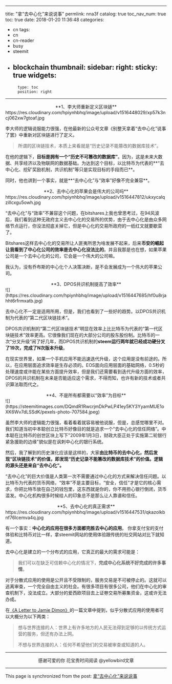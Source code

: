 
---
title: "拿“去中心化”来说说事"
permlink: nna3f
catalog: true
toc_nav_num: true
toc: true
date: 2018-01-20 11:36:48
categories:
- cn
tags:
- cn
- cn-reader
- busy
- steemit
- blockchain
thumbnail: 
sidebar:
    right:
        sticky: true
widgets:
    -
        type: toc
        position: right
---


<center>**1、李大师重新定义区块链**</center>

<div class='pull-left'> https://res.cloudinary.com/hpiynhbhq/image/upload/v1516448029/xp57k3ncj062xw7gtoaf.jpg</div>

李大师的逻辑说服能力很强，在他最新的公众号文章《别整天拿着“去中心化”说事了罢》中重新对区块链进行了定义。

>所谓的区块链技术，本质上来看就是“历史记录不能篡改的数据库技术”。

在他的逻辑下，**目标是拥有一个“历史不可篡改的数据库”**。因为，这是未来大数据、共享经济以及物联网的数据基础。为达到这个目标，以比特币为代表的**“去中心化、挖矿奖励机制，共识机制”等只是实现目标的手段而已**。

同时，他也讲到一个事实，就是**“去中心化”与“效率”好像不完全兼容**。

<center>**2、去中心化的苹果会是伟大的公司吗**</center>

<div class='pull-left'> https://res.cloudinary.com/hpiynhbhq/image/upload/v1516447812/ukxycalqzillcxgu5owh.jpg</div>


“去中心化”与“效率”不兼容这个问题，在bitshares上我也曾思考过，在94风波后，我们看到这种无政府主义去中心化的交易所的优势，由于去中心化是由众多网络节点运行，你没法彻底关掉它，但是中心化的交易所政府的一纸红文就要歇菜了。

Bitshares这样去中心化的交易所让人匪夷所思为啥发展不起来，后来**币安的崛起让我看到了中心化公司的效率是去中心化没法比的**。并且我那是也在想，如果苹果公司是一个去中心化的公司，它会是一个伟大的公司嘛。

我认为，没有乔布斯的中心化个人决策决断，是不会发展成为一个伟大的苹果公司。

<center>**3、DPOS共识机制提高了效率**</center>

<div class='pull-left'> ![](https://res.cloudinary.com/hpiynhbhq/image/upload/v1516447685/hf0u8rjahht6rfrmxatb.jpg) </div>


去中心化不一定是适用所用，但是，我们也看到了一些好的趋势。以DPOS共识机制为代表的“第二代区块链技术”。

DPOS共识机制的“第二代区块链技术”明显在效率上比比特币为代表的“第一代区块链技术”效率更高。它很像我们现在的大部分公司的股东股份制。比特币的一次“分叉升级”闹了好几年，而DPOS共识机制的**steem运行两年就已经成功硬分叉了19次，完成了N次版本升级**。

在现实世界里，如果一个手机应用不能迅速迭代升级，这个应用是没有前途的。所以，在应用层面追求效率是生存必须的。EOS面向应用层面的基础网络，0.5秒的处理速度或许能在某些方面提升效率，但是我们还需要看到迭代升级方面的效率，DPOS的共识机制在未来是否能适应这个需求，不得而知，也许有新的技术或者共识算法取而代之。

<center>**4、不是所有都需要以“效率”为目标**</center>

<div class='pull-left'> ![](https://steemitimages.com/DQmdR1RwcrjmDkPwLP41ey5KY3YyamMUE1oXK6Wv7dLSSdK/pexels-photo-707584.jpeg) </div>

虽然李大师的逻辑能力很强，看着看着就容易被他说服，但是，总感觉哪里不对。我们知道当初中本聪创立比特币好像目的就是追求一个“去中心化的信任网络”。中本聪在比特币的创世区块上写下"2009年1月3日，财政大臣正处于实施第二轮银行紧急援助的边缘"貌似是在讽刺中心化的银行系统。

然后，我了解到的历史演化应该是这样的，大家**由比特币的去中心化，然后发现“区块链技术”的价值，即发现“历史记录不能篡改的数据库技术”的价值。逻辑的源头还是来自“去中心化”。**

“去中心化”的巨大价值是人类第一次不需要通过中心化的方式来解决信任问题。以比特币为代表的货币网络，“效率”不是主要目标，“安全，信任”才是它的核心需求，你把比特币放在自己的钱包里，这东西就是你的，你不用担心银行倒闭，货币滥发。中心化机构很多时候给人的印象总不是那么让人靠谱和信任。

<center>**5、去中心化的真正需求**</center>

<div class='pull-left'> https://res.cloudinary.com/hpiynhbhq/image/upload/v1516447531/qkazolkbnf76lcemva4q.jpg</div>


有一个事实：**中心化的应用在很多方面都完胜去中心的应用**。 你拿支付宝的支付体验和比特币对比一样，拿steemit网站的使用体验跟传统的社交网站对比下就知道。

去中心化是建立的一个分布式的应用，它真正的最大的需求可能是：

>我们可以在缺乏可信赖中心化的情况下，**完成中心化系统不好完成的许多事情**。

对于分散式应用的使用是公开且不受限制的，服务交易是不可被停止的。这就可以逃离审查，一个完全自由主义的社会。有很多项目有很多公司，他们在中心化的审查机制下，没法成立。大部分的爱西欧项目去上证劵交易所募集资金，这或许无法办成。

在[《A Letter to Jamie Dimon》](https://steemit.com/bitcoin/@deanliu/a-chinese-translation-of-adam-ludwin-s-a-letter-to-jamie-dimon-simplified-chinese-version)的一篇文章中提到，似乎分散式应用的使用者可以大概分为以下两类：

>想与世界连接的人：世界上有许多地方的人民无法得到足够的以传统方式运营的服务，但还有办法上网。
>
>不想与世界连接的人：任何不希望他们的交易被审查或知道的人。

---

<center>感谢可爱的你
花宝贵时间阅读 @yellowbird文章</center>

- - -

This page is synchronized from the post: [拿“去中心化”来说说事](https://steemit.com/@yellowbird/nna3f)
